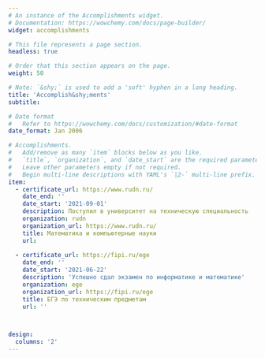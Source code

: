 ```yaml
---
# An instance of the Accomplishments widget.
# Documentation: https://wowchemy.com/docs/page-builder/
widget: accomplishments

# This file represents a page section.
headless: true

# Order that this section appears on the page.
weight: 50

# Note: `&shy;` is used to add a 'soft' hyphen in a long heading.
title: 'Accomplish&shy;ments'
subtitle:

# Date format
#   Refer to https://wowchemy.com/docs/customization/#date-format
date_format: Jan 2006

# Accomplishments.
#   Add/remove as many `item` blocks below as you like.
#   `title`, `organization`, and `date_start` are the required parameters.
#   Leave other parameters empty if not required.
#   Begin multi-line descriptions with YAML's `|2-` multi-line prefix.
item:
  - certificate_url: https://www.rudn.ru/
    date_end: ''
    date_start: '2021-09-01'
    description: Поступил в университет на техническую специальность
    organization: rudn
    organization_url: https://www.rudn.ru/
    title: Математика и компьютерные науки
    url: 
    
  - certificate_url: https://fipi.ru/ege
    date_end: ''
    date_start: '2021-06-22'
    description: 'Успешно сдал экзамен по информатике и математике'
    organization: ege
    organization_url: https://fipi.ru/ege
    title: ЕГЭ по техническим предметам
    url: ''



design:
  columns: '2'
---
```

